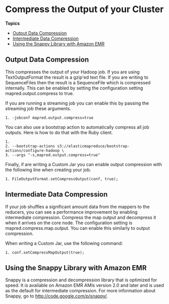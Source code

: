 # Compress the Output of your Cluster<a name="emr-plan-output-compression"></a>

**Topics**
+ [Output Data Compression](#HadoopOutputDataCompression)
+ [Intermediate Data Compression](#HadoopIntermediateDataCompression)
+ [Using the Snappy Library with Amazon EMR](#emr-using-snappy)

## Output Data Compression<a name="HadoopOutputDataCompression"></a>

 This compresses the output of your Hadoop job\. If you are using TextOutputFormat the result is a gzip'ed text file\. If you are writing to SequenceFiles then the result is a SequenceFile which is compressed internally\. This can be enabled by setting the configuration setting mapred\.output\.compress to true\. 

 If you are running a streaming job you can enable this by passing the streaming job these arguments\. 

```
1. -jobconf mapred.output.compress=true
```

 You can also use a bootstrap action to automatically compress all job outputs\. Here is how to do that with the Ruby client\. 

```
1.    
2. --bootstrap-actions s3://elasticmapreduce/bootstrap-actions/configure-hadoop \
3. --args "-s,mapred.output.compress=true"
```

 Finally, if are writing a Custom Jar you can enable output compression with the following line when creating your job\. 

```
1. FileOutputFormat.setCompressOutput(conf, true);
```

## Intermediate Data Compression<a name="HadoopIntermediateDataCompression"></a>

 If your job shuffles a significant amount data from the mappers to the reducers, you can see a performance improvement by enabling intermediate compression\. Compress the map output and decompress it when it arrives on the core node\. The configuration setting is mapred\.compress\.map\.output\. You can enable this similarly to output compression\. 

 When writing a Custom Jar, use the following command: 

```
1. conf.setCompressMapOutput(true);
```

## Using the Snappy Library with Amazon EMR<a name="emr-using-snappy"></a>

Snappy is a compression and decompression library that is optimized for speed\. It is available on Amazon EMR AMIs version 2\.0 and later and is used as the default for intermediate compression\. For more information about Snappy, go to [http://code\.google\.com/p/snappy/](http://code.google.com/p/snappy/)\. 